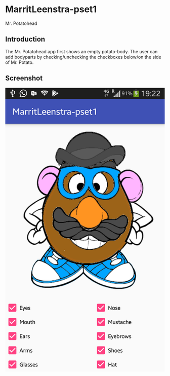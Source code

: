 # MarritLeenstra-pset1
Mr. Potatohead

## Introduction
The Mr. Potatohead app first shows an empty potato-body. The user can add bodyparts by checking/unchecking 
the checkboxes below/on the side of Mr. Potato.

## Screenshot
![ScreenShot](https://github.com/MarritL/MarritLeenstra-pset1/blob/master/Screenshot.png)
